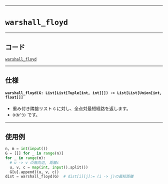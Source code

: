 _____

# `warshall_floyd`

_____

## コード

[`warshall_floyd`](https://github.com/titanium-22/Library_py/blob/main/Graph/warshall_floyd.py)

_____

## 仕様

####  `warshall_floyd(G: List[List[Tuple[int, int]]]) -> List[List[Union[int, float]]]`
- 重み付き隣接リスト `G` に対し、全点対最短経路を返します。
- `O(N^3)` です。

_____

## 使用例

```python
n, m = int(input())
G = [[] for _ in range(n)]
for _ in range(m):
  # u -> v の無向辺, 距離c
  u, v, c = map(int, input().split())
  G[u].append((u, v, c))
dist = warshall_floyd(G)  # dist[i][j]:= (i -> j)の最短距離
```
